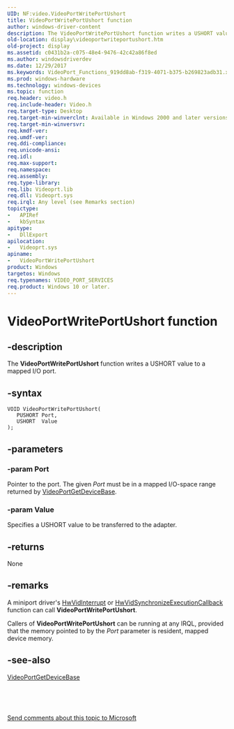 ```yaml
---
UID: NF:video.VideoPortWritePortUshort
title: VideoPortWritePortUshort function
author: windows-driver-content
description: The VideoPortWritePortUshort function writes a USHORT value to a mapped I/O port.
old-location: display\videoportwriteportushort.htm
old-project: display
ms.assetid: c0431b2a-c075-48e4-9476-42c42a86f8ed
ms.author: windowsdriverdev
ms.date: 12/29/2017
ms.keywords: VideoPort_Functions_919dd8ab-f319-4071-b375-b269823adb31.xml, display.videoportwriteportushort, VideoPortWritePortUshort function [Display Devices], VideoPortWritePortUshort, video/VideoPortWritePortUshort
ms.prod: windows-hardware
ms.technology: windows-devices
ms.topic: function
req.header: video.h
req.include-header: Video.h
req.target-type: Desktop
req.target-min-winverclnt: Available in Windows 2000 and later versions of the Windows operating systems.
req.target-min-winversvr: 
req.kmdf-ver: 
req.umdf-ver: 
req.ddi-compliance: 
req.unicode-ansi: 
req.idl: 
req.max-support: 
req.namespace: 
req.assembly: 
req.type-library: 
req.lib: Videoprt.lib
req.dll: Videoprt.sys
req.irql: Any level (see Remarks section)
topictype:
-	APIRef
-	kbSyntax
apitype:
-	DllExport
apilocation:
-	Videoprt.sys
apiname:
-	VideoPortWritePortUshort
product: Windows
targetos: Windows
req.typenames: VIDEO_PORT_SERVICES
req.product: Windows 10 or later.
---
```


# VideoPortWritePortUshort function


## -description


The <b>VideoPortWritePortUshort</b> function writes a USHORT value to a mapped I/O port.


## -syntax


````
VOID VideoPortWritePortUshort(
   PUSHORT Port,
   USHORT  Value
);
````


## -parameters




### -param Port

Pointer to the port. The given <i>Port</i> must be in a mapped I/O-space range returned by <a href="..\video\nf-video-videoportgetdevicebase.md">VideoPortGetDeviceBase</a>.


### -param Value

Specifies a USHORT value to be transferred to the adapter.


## -returns



None




## -remarks



A miniport driver's <a href="..\video\nc-video-pvideo_hw_interrupt.md">HwVidInterrupt</a> or <a href="..\video\nc-video-pminiport_synchronize_routine.md">HwVidSynchronizeExecutionCallback</a> function can call <b>VideoPortWritePortUshort</b>.

Callers of <b>VideoPortWritePortUshort</b> can be running at any IRQL, provided that the memory pointed to by the <i>Port</i> parameter is resident, mapped device memory.




## -see-also

<a href="..\video\nf-video-videoportgetdevicebase.md">VideoPortGetDeviceBase</a>



 

 

<a href="mailto:wsddocfb@microsoft.com?subject=Documentation%20feedback [display\display]:%20VideoPortWritePortUshort function%20 RELEASE:%20(12/29/2017)&amp;body=%0A%0APRIVACY STATEMENT%0A%0AWe use your feedback to improve the documentation. We don't use your email address for any other purpose, and we'll remove your email address from our system after the issue that you're reporting is fixed. While we're working to fix this issue, we might send you an email message to ask for more info. Later, we might also send you an email message to let you know that we've addressed your feedback.%0A%0AFor more info about Microsoft's privacy policy, see http://privacy.microsoft.com/en-us/default.aspx." title="Send comments about this topic to Microsoft">Send comments about this topic to Microsoft</a>

